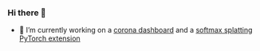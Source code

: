 ### Hi there 👋


- 🔭 I’m currently working on a [corona dashboard](https://hperrot.ignorelist.com/) and a [softmax splatting PyTorch extension](https://github.com/hperrot/splatting)

<!--
**hperrot/hperrot** is a ✨ _special_ ✨ repository because its `README.md` (this file) appears on your GitHub profile.

Here are some ideas to get you started:

- 🔭 I’m currently working on ...
- 🌱 I’m currently learning ...
- 👯 I’m looking to collaborate on ...
- 🤔 I’m looking for help with ...
- 💬 Ask me about ...
- 📫 How to reach me: ...
- 😄 Pronouns: ...
- ⚡ Fun fact: ...
-->
